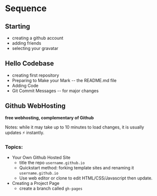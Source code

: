 Sequence
========


## Starting

- creating a github account
- adding friends
- selecting your gravatar

## Hello Codebase

- creating first repository
- Preparing to Make your Mark -- the README.md file
- Adding Code
- Git Commit Messages -- for major changes


## Github WebHosting

**free webhosting, complementary of Github**

Notes: while it may take up to 10 minutes to load changes, it is usually updates :zap: instantly.

### Topics:

- Your Own Github Hosted Site 
  - title the repo `username.github.io`
  - Quickstart method: forking template sites and renaming it `username.github.io`
  - Use web editor or clone to edit HTML/CSS/Javascript then update.
- Creating a Project Page 
  - create a branch called `gh-pages`
